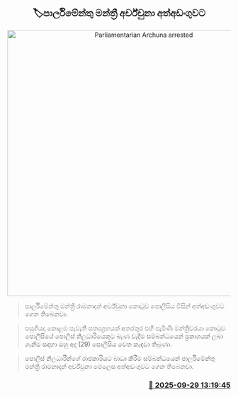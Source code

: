 <p align='center'><b><h2 align='center' title='Parliamentarian Archuna arrested'>🏷පාර්ලිමේන්තු මන්ත්‍රී අර්ච්චුනා අත්අඩංගුවට</h2></b></p>
<p align='center'><img src='https://helakuru.sgp1.cdn.digitaloceanspaces.com/esana/images/lib/archuna-media.jpg' width='600' alt='Parliamentarian Archuna arrested'></p>

> පාර්ලිමේන්තු මන්ත්‍රී රාමනාදන් අර්ච්චුනා කොටුව පොලීසිය විසින් අත්අඩංගුවට ගෙන තිබෙනවා.

> පසුගියදා කොළඹ පැවැති සත්‍යග්‍රහයක් අතරතුර එහි පැමිණී මන්ත්‍රීවරයා කොටුව පොලීසියේ පොලිස් නිලධාරියෙකුට බැණ වැදීම සම්බන්ධයෙන් ප්‍රකාශයක් ලබා ගැනීම සඳහා ඔහු අද (29) පොලීසිය වෙත කැඳවා තිබුණා.

> පොලිස් නිලධාරීන්ගේ රාජකාරියට බාධා කිරීම සම්බන්ධයෙන් පාර්ලිමේන්තු මන්ත්‍රී රාමනාදන් අර්ච්චුනා මෙලෙස අත්අඩංගුවට ගෙන තිබෙනවා.



<h3 align='right'><a href='https://www.helakuru.lk/esana/p/114063/'>📅 2025-09-29 13:19:45</a></h3>
